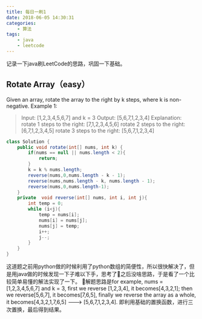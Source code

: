 ```yaml
---
title: 每日一刷1
date: 2018-06-05 14:30:31
categories: 
    - 算法
tags:
    - java
    - leetcode
---
```

记录一下java刷LeetCode的思路，巩固一下基础。

## Rotate Array（easy）
Given an array, rotate the array to the right by k steps, where k is non-negative.
Example 1:
>Input: [1,2,3,4,5,6,7] and k = 3
Output: [5,6,7,1,2,3,4]
Explanation:
rotate 1 steps to the right: [7,1,2,3,4,5,6]
rotate 2 steps to the right: [6,7,1,2,3,4,5]
rotate 3 steps to the right: [5,6,7,1,2,3,4]

```java
class Solution {
    public void rotate(int[] nums, int k) {
        if(nums == null || nums.length < 2){
            return;
        }
        k = k % nums.length;
        reverse(nums,0,nums.length - k - 1);
        reverse(nums,nums.length - k, nums.length - 1);
        reverse(nums,0,nums.length-1);
    }
    private  void reverse(int[] nums, int i, int j){
        int temp = 0;
        while (i<j){
            temp = nums[i];
            nums[i] = nums[j];
            nums[j] = temp;
            i++;
            j--;
        }
    }
}
```
这道题之前用python做的时候利用了python数组的简便性，所以很快解决了，但是用java做的时候发现一下子难以下手，思考了之后没啥思路，于是看了一个比较简单易懂的解法实现了一下。
解题思路是for example, nums = [1,2,3,4,5,6,7] and k = 3, first we reverse [1,2,3,4], it becomes[4,3,2,1]; then we reverse[5,6,7], it becomes[7,6,5], finally we reverse the array as a whole, it becomes[4,3,2,1,7,6,5] ---> [5,6,7,1,2,3,4].
即利用基础的置换函数，进行三次置换，最后得到结果。
